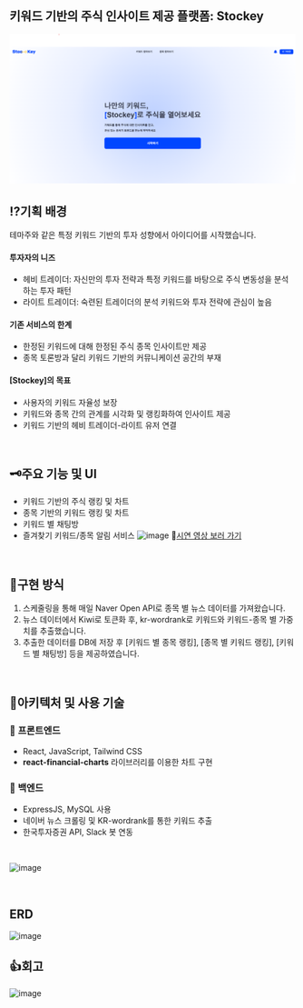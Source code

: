 ## 키워드 기반의 주식 인사이트 제공 플랫폼: Stockey
![introPage](../asset/1-인트로페이지.png)

## ⁉️기획 배경
테마주와 같은 특정 키워드 기반의 투자 성향에서 아이디어를 시작했습니다.
#### 투자자의 니즈
- 헤비 트레이더: 자신만의 투자 전략과 특정 키워드를 바탕으로 주식 변동성을 분석하는 투자 패턴
- 라이트 트레이더: 숙련된 트레이더의 분석 키워드와 투자 전략에 관심이 높음
#### 기존 서비스의 한계
- 한정된 키워드에 대해 한정된 주식 종목 인사이트만 제공
- 종목 토론방과 달리 키워드 기반의 커뮤니케이션 공간의 부재
#### [Stockey]의 목표
- 사용자의 키워드 자율성 보장
- 키워드와 종목 간의 관계를 시각화 및 랭킹화하여 인사이트 제공
- 키워드 기반의 헤비 트레이더-라이트 유저 연결

<br>

## 🗝️주요 기능 및 UI
- 키워드 기반의 주식 랭킹 및 차트
- 종목 기반의 키워드 랭킹 및 차트
- 키워드 별 채팅방
- 즐겨찾기 키워드/종목 알림 서비스
![image](https://github.com/user-attachments/assets/43bd4a12-c210-4c0d-9745-bb79c952ad9c)
🎥[시연 영상 보러 가기](https://www.youtube.com/watch?v=MWXZM-6tnXA)

<br>

## 🤔구현 방식
1. 스케줄링을 통해 매일 Naver Open API로 종목 별 뉴스 데이터를 가져왔습니다.
2. 뉴스 데이터에서 Kiwi로 토큰화 후, kr-wordrank로 키워드와 키워드-종목 별 가중치를 추출했습니다.
3. 추출한 데이터를 DB에 저장 후 [키워드 별 종목 랭킹], [종목 별 키워드 랭킹], [키워드 별 채팅방] 등을 제공하였습니다.

<br>

## 🤔아키텍처 및 사용 기술
### 🔹 **프론트엔드**
- React, JavaScript, Tailwind CSS
- **react-financial-charts** 라이브러리를 이용한 차트 구현 

### 🔹 **백엔드**
- ExpressJS, MySQL 사용
- 네이버 뉴스 크롤링 및 KR-wordrank를 통한 키워드 추출
- 한국투자증권 API, Slack 봇 연동

<br>
  
![image](https://github.com/user-attachments/assets/1efe2035-907b-44ac-825a-4102c439357a)

<br>

## ERD
![image](https://github.com/user-attachments/assets/d9987eb7-b08f-4b19-bedc-0af17614cdda)


## 👍회고
![image](https://github.com/user-attachments/assets/e91226fc-330e-48e9-b785-dc4e7779c8ee)

